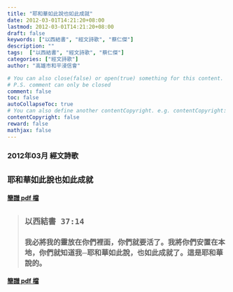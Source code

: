 ```yaml
---
title: "耶和華如此說也如此成就"
date: 2012-03-01T14:21:20+08:00
lastmod: 2012-03-01T14:21:20+08:00
draft: false
keywords: ["以西結書", "經文詩歌", "蔡仁傑"]
description: ""
tags:  ["以西結書", "經文詩歌", "蔡仁傑"]
categories: ["經文詩歌"]
author: "高雄市和平浸信會"

# You can also close(false) or open(true) something for this content.
# P.S. comment can only be closed
comment: false
toc: false
autoCollapseToc: true
# You can also define another contentCopyright. e.g. contentCopyright: "This is another copyright."
contentCopyright: false
reward: false
mathjax: false
---
```


### 2012年03月 經文詩歌

## `耶和華如此說也如此成就`

#### [簡譜 pdf 檔](/pdf-h/h201203.pdf "耶和華如此說也如此成就")

> ## `以西結書 37:14`
> 
> ### 我必將我的靈放在你們裡面，你們就要活了。我將你們安置在本地，你們就知道我─耶和華如此說，也如此成就了。這是耶和華說的。

#### [簡譜 pdf 檔](/pdf-h/h201203.pdf "耶和華如此說也如此成就")